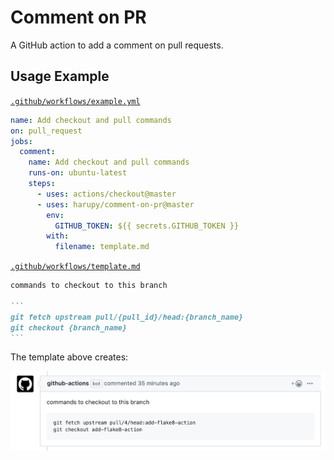 # Comment on PR

A GitHub action to add a comment on pull requests.

## Usage Example

[`.github/workflows/example.yml`](.github/workflows/example.yml)

```yml
name: Add checkout and pull commands
on: pull_request
jobs:
  comment:
    name: Add checkout and pull commands
    runs-on: ubuntu-latest
    steps:
      - uses: actions/checkout@master
      - uses: harupy/comment-on-pr@master
        env:
          GITHUB_TOKEN: ${{ secrets.GITHUB_TOKEN }}
        with:
          filename: template.md
```

[`.github/workflows/template.md`](.github/workflows/template.md)

````markdown
commands to checkout to this branch

```
git fetch upstream pull/{pull_id}/head:{branch_name}
git checkout {branch_name}
```
````

The template above creates:

![comment_example](./assets/comment_example.png)
